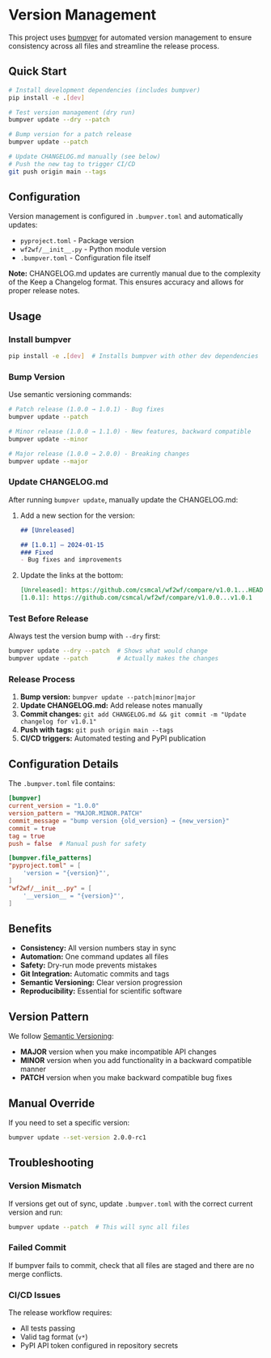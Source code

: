 # Version Management

This project uses [bumpver](https://github.com/mbarkhau/bumpver) for automated version management to ensure consistency across all files and streamline the release process.

## Quick Start

```bash
# Install development dependencies (includes bumpver)
pip install -e .[dev]

# Test version management (dry run)
bumpver update --dry --patch

# Bump version for a patch release
bumpver update --patch

# Update CHANGELOG.md manually (see below)
# Push the new tag to trigger CI/CD
git push origin main --tags
```

## Configuration

Version management is configured in `.bumpver.toml` and automatically updates:

- `pyproject.toml` - Package version
- `wf2wf/__init__.py` - Python module version  
- `.bumpver.toml` - Configuration file itself

**Note:** CHANGELOG.md updates are currently manual due to the complexity of the Keep a Changelog format. This ensures accuracy and allows for proper release notes.

## Usage

### Install bumpver

```bash
pip install -e .[dev]  # Installs bumpver with other dev dependencies
```

### Bump Version

Use semantic versioning commands:

```bash
# Patch release (1.0.0 → 1.0.1) - Bug fixes
bumpver update --patch

# Minor release (1.0.0 → 1.1.0) - New features, backward compatible
bumpver update --minor  

# Major release (1.0.0 → 2.0.0) - Breaking changes
bumpver update --major
```

### Update CHANGELOG.md

After running `bumpver update`, manually update the CHANGELOG.md:

1. Add a new section for the version:
   ```markdown
   ## [Unreleased]
   
   ## [1.0.1] – 2024-01-15
   ### Fixed
   - Bug fixes and improvements
   ```

2. Update the links at the bottom:
   ```markdown
   [Unreleased]: https://github.com/csmcal/wf2wf/compare/v1.0.1...HEAD
   [1.0.1]: https://github.com/csmcal/wf2wf/compare/v1.0.0...v1.0.1
   ```

### Test Before Release

Always test the version bump with `--dry` first:

```bash
bumpver update --dry --patch  # Shows what would change
bumpver update --patch        # Actually makes the changes
```

### Release Process

1. **Bump version:** `bumpver update --patch|minor|major`
2. **Update CHANGELOG.md:** Add release notes manually
3. **Commit changes:** `git add CHANGELOG.md && git commit -m "Update changelog for v1.0.1"`
4. **Push with tags:** `git push origin main --tags`
5. **CI/CD triggers:** Automated testing and PyPI publication

## Configuration Details

The `.bumpver.toml` file contains:

```toml
[bumpver]
current_version = "1.0.0"
version_pattern = "MAJOR.MINOR.PATCH"
commit_message = "bump version {old_version} → {new_version}"
commit = true
tag = true
push = false  # Manual push for safety

[bumpver.file_patterns]
"pyproject.toml" = [
    'version = "{version}"',
]
"wf2wf/__init__.py" = [
    '__version__ = "{version}"',
]
```

## Benefits

- **Consistency:** All version numbers stay in sync
- **Automation:** One command updates all files
- **Safety:** Dry-run mode prevents mistakes
- **Git Integration:** Automatic commits and tags
- **Semantic Versioning:** Clear version progression
- **Reproducibility:** Essential for scientific software

## Version Pattern

We follow [Semantic Versioning](https://semver.org/):

- **MAJOR** version when you make incompatible API changes
- **MINOR** version when you add functionality in a backward compatible manner  
- **PATCH** version when you make backward compatible bug fixes

## Manual Override

If you need to set a specific version:

```bash
bumpver update --set-version 2.0.0-rc1
```

## Troubleshooting

### Version Mismatch
If versions get out of sync, update `.bumpver.toml` with the correct current version and run:

```bash
bumpver update --patch  # This will sync all files
```

### Failed Commit
If bumpver fails to commit, check that all files are staged and there are no merge conflicts.

### CI/CD Issues
The release workflow requires:
- All tests passing
- Valid tag format (`v*`)
- PyPI API token configured in repository secrets 